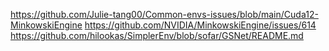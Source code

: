 https://github.com/Julie-tang00/Common-envs-issues/blob/main/Cuda12-MinkowskiEngine
https://github.com/NVIDIA/MinkowskiEngine/issues/614
https://github.com/hilookas/SimplerEnv/blob/sofar/GSNet/README.md